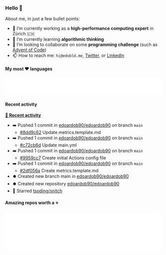 ### Hello 👋 

About me, in just a few bullet points:

- 🔭 I’m currently working as a **high-performance computing expert** in Zürich 🇨🇭
- 🌱 I’m currently learning **algorithmic thinking**
- 👯 I’m looking to collaborate on some **programming challenge** (such as [Advent of Code](https://adventofcode.com/))
- 📫 How to reach me: `hi@edobld.me`, [Twitter](https://twitter.com/eadweard90), or [LinkedIn](https://linkedin.com/in/edobld)

#### My most ♥️ languages

<img src="https://github.com/edoardob90/edoardob90/blob/main/.cache/languages-pdf.svg">

#### Recent activity

**[📰 Recent activity](https://github.com/edoardob90)**
* ➡️ Pushed 1 commit in [edoardob90/edoardob90](https://github.com/edoardob90/edoardob90) on branch `main`
  * [#8dd9c62](https://github.com/edoardob90/edoardob90/commit/8dd9c62) Update metrics.template.md
* ➡️ Pushed 1 commit in [edoardob90/edoardob90](https://github.com/edoardob90/edoardob90) on branch `main`
  * [#c72cb6d](https://github.com/edoardob90/edoardob90/commit/c72cb6d) Update main.yml
* ➡️ Pushed 1 commit in [edoardob90/edoardob90](https://github.com/edoardob90/edoardob90) on branch `main`
  * [#9959cc7](https://github.com/edoardob90/edoardob90/commit/9959cc7) Create initial Actions config file
* ➡️ Pushed 1 commit in [edoardob90/edoardob90](https://github.com/edoardob90/edoardob90) on branch `main`
  * [#2df056a](https://github.com/edoardob90/edoardob90/commit/2df056a) Create metrics.template.md
* ⏺️ Created new branch main in [edoardob90/edoardob90](https://github.com/edoardob90/edoardob90)
* ⏺️ Created new repository  [edoardob90/edoardob90](https://github.com/edoardob90/edoardob90)
* 🌟 Starred [tsoding/snitch](https://github.com/tsoding/snitch)


#### Amazing repos worth a ⭐

<img src="https://github.com/edoardob90/edoardob90/blob/main/.cache/stars-pdf.svg">

<!--
- ⚡ Fun fact: ...
- 🤔 I’m looking for help with ...
- 💬 Ask me about ...
- 🌐 My webpage ...
-->
